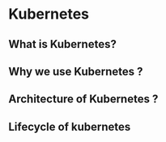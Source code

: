 # Kubernetes 

## What is Kubernetes?
## Why we use Kubernetes ?
## Architecture of Kubernetes ?
## Lifecycle of kubernetes
